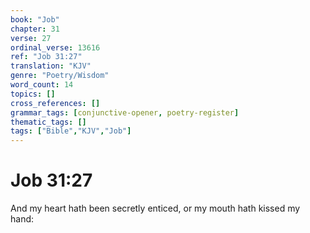 ```yaml
---
book: "Job"
chapter: 31
verse: 27
ordinal_verse: 13616
ref: "Job 31:27"
translation: "KJV"
genre: "Poetry/Wisdom"
word_count: 14
topics: []
cross_references: []
grammar_tags: [conjunctive-opener, poetry-register]
thematic_tags: []
tags: ["Bible","KJV","Job"]
---
```


# Job 31:27

And my heart hath been secretly enticed, or my mouth hath kissed my hand:
